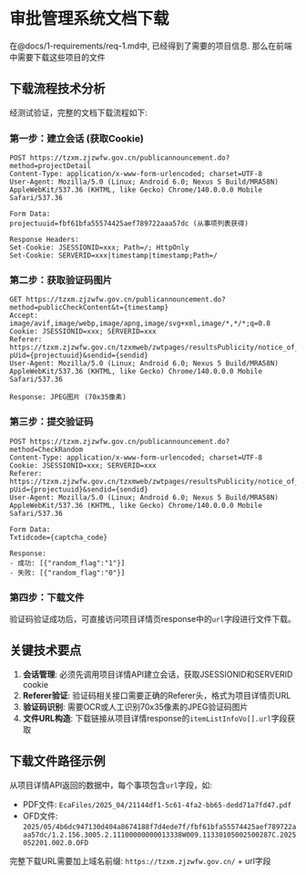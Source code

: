 # 审批管理系统文档下载

在@docs/1-requirements/req-1.md中, 已经得到了需要的项目信息.
那么在前端中需要下载这些项目的文件

## 下载流程技术分析

经测试验证，完整的文档下载流程如下:

### 第一步：建立会话 (获取Cookie)
```
POST https://tzxm.zjzwfw.gov.cn/publicannouncement.do?method=projectDetail
Content-Type: application/x-www-form-urlencoded; charset=UTF-8
User-Agent: Mozilla/5.0 (Linux; Android 6.0; Nexus 5 Build/MRA58N) AppleWebKit/537.36 (KHTML, like Gecko) Chrome/140.0.0.0 Mobile Safari/537.36

Form Data:
projectuuid=fbf61bfa55574425aef789722aaa57dc (从事项列表获得)

Response Headers:
Set-Cookie: JSESSIONID=xxx; Path=/; HttpOnly
Set-Cookie: SERVERID=xxx|timestamp|timestamp;Path=/
```

### 第二步：获取验证码图片
```
GET https://tzxm.zjzwfw.gov.cn/publicannouncement.do?method=publicCheckContent&t={timestamp}
Accept: image/avif,image/webp,image/apng,image/svg+xml,image/*,*/*;q=0.8
Cookie: JSESSIONID=xxx; SERVERID=xxx
Referer: https://tzxm.zjzwfw.gov.cn/tzxmweb/zwtpages/resultsPublicity/notice_of_publicity_content_new.html?pUid={projectuuid}&sendid={sendid}
User-Agent: Mozilla/5.0 (Linux; Android 6.0; Nexus 5 Build/MRA58N) AppleWebKit/537.36 (KHTML, like Gecko) Chrome/140.0.0.0 Mobile Safari/537.36

Response: JPEG图片 (70x35像素)
```

### 第三步：提交验证码
```
POST https://tzxm.zjzwfw.gov.cn/publicannouncement.do?method=CheckRandom
Content-Type: application/x-www-form-urlencoded; charset=UTF-8
Cookie: JSESSIONID=xxx; SERVERID=xxx
Referer: https://tzxm.zjzwfw.gov.cn/tzxmweb/zwtpages/resultsPublicity/notice_of_publicity_content_new.html?pUid={projectuuid}&sendid={sendid}
User-Agent: Mozilla/5.0 (Linux; Android 6.0; Nexus 5 Build/MRA58N) AppleWebKit/537.36 (KHTML, like Gecko) Chrome/140.0.0.0 Mobile Safari/537.36

Form Data:
Txtidcode={captcha_code}

Response:
- 成功: [{"random_flag":"1"}]
- 失败: [{"random_flag":"0"}]
```

### 第四步：下载文件
验证码验证成功后，可直接访问项目详情页response中的`url`字段进行文件下载。

## 关键技术要点

1. **会话管理**: 必须先调用项目详情API建立会话，获取JSESSIONID和SERVERID cookie
2. **Referer验证**: 验证码相关接口需要正确的Referer头，格式为项目详情页URL
3. **验证码识别**: 需要OCR或人工识别70x35像素的JPEG验证码图片
4. **文件URL构造**: 下载链接从项目详情response的`itemListInfoVo[].url`字段获取

## 下载文件路径示例

从项目详情API返回的数据中，每个事项包含`url`字段，如:
- PDF文件: `EcaFiles/2025_04/21144df1-5c61-4fa2-bb65-dedd71a7fd47.pdf`
- OFD文件: `2025/05/4b6dc947130d404a8674188f7d4ede7f/fbf61bfa55574425aef789722aaa57dc/1.2.156.3005.2.11100000000013338W009.11330105002500287C.2025052201.002.0.OFD`

完整下载URL需要加上域名前缀: `https://tzxm.zjzwfw.gov.cn/` + url字段
